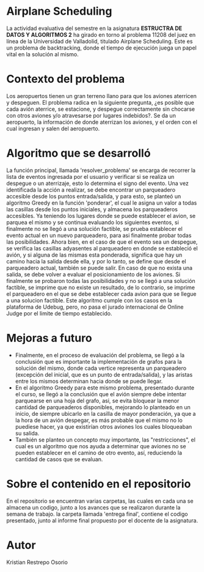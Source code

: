 # Airplane Scheduling
La actividad evaluativa del semestre en la asignatura **ESTRUCTRA DE DATOS Y ALGORITMOS 2** ha girado en torno al problema 11208 del juez en línea de la Universidad de Valladolid, titulado Airplane Scheduling. Este es un problema de backtracking, donde el tiempo de ejecución juega un papel vital en la solución al mismo.
# Contexto del problema
Los aeropuertos tienen un gran terreno llano para que los aviones aterricen y despeguen. El problema radica en la siguiente pregunta, ¿es posible que cada avión aterrice, se estacione, y despegue correctamente sin chocarse con otros aviones y/o atravesarse por lugares indebidos?.
Se  da  un  aeropuerto,  la  información  de  donde  aterrizan  los  aviones,  y  el  orden  con el cual ingresan y salen del aeropuerto.
# Algoritmo que se desarrolló
La función principal, llamada 'resolver_problema' se encarga de recorrer la lista de eventos ingresada por el usuario y verificar si se realiza un despegue o un aterrizaje, esto lo determina el signo del evento. Una vez identificada la acción a realizar, se debe encontrar un parqueadero accesible desde los puntos entrada/salida, y para esto, se planteó un algoritmo Greedy en la función 'ponderar', el cual le asigna un valor a todas las casillas desde los puntos iniciales, y almacena los parqueaderos accesibles. Ya teniendo los lugares donde se puede establecer el avion, se parquea el mismo y se continua evaluando los siguientes eventos, si finalmente no se llegó a una solución factible, se prueba establecer el evento actual en un nuevo parqueadero, para asi finalmente probar todas las posibilidades. Ahora bien, en el caso de que el evento sea un despegue, se verifica las casillas adyasentes al parqueadero en donde se estableció el avión, y si alguna de las mismas esta ponderada, significa que hay un camino hacia la salida desde ella, y por lo tanto, se define que desde el parqueadero actual, también se puede salir. En caso de que no exista una salida, se debe volver a evaluar el posicionamiento de los aviones. Si finalmente se probaron todas las posibilidades y no se llegó a una solución factible, se imprime que no existe un resultado, de lo contrario, se imprime el parqueadero en el que se debe establecer cada avion para que se llegue a una solucion factible.
Este algoritmo cumple con los casos en la plataforma de Udebug, pero, no pasa el jurado internacional de Online Judge por el limite de tiempo establecido.
# Mejoras a futuro
* Finalmente, en el proceso de evaluación del problema, se llegó a la conclusión que es importante la implementación de grafos para la solución del mismo, donde cada vertice representa un parqueadero (excepción del inicial, que es un punto de entrada/salida), y las aristas entre los mismos determinan hacia donde se puede llegar. 
* En el algoritmo Greedy para este mismo problema, presentado durante el curso, se llegó a la conclusión que el avión siempre debe intentar parquearse en una hoja del grafo, asi, se evita bloquear la menor cantidad de parqueaderos disponibles, mejorando lo planteado en un inicio, de siempre ubicarlo en la casilla de mayor ponderación, ya que a la hora de un avión despegar, es más probable que el mismo no lo puediese hacer, ya que existirían otros aviones los cuales bloqueaban su salida.
* También se planteo un concepto muy importante, las "restricciones", el cual es un algoritmo que nos ayuda a determinar que aviones no se pueden establecer en el camino de otro evento, así, reduciendo la cantidad de casos que se evaluan.
# Sobre el contenido en el repositorio
En el repositorio se encuentran varias carpetas, las cuales en cada una se almacena un codigo, junto a los avances que se realizaron durante la semana de trabajo. la carpeta llamada 'entrega final', contiene el codigo presentado, junto al informe final propuesto por el docente de la asignatura.
# Autor
Kristian Restrepo Osorio
